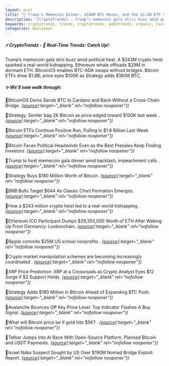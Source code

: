 ```yaml
---
layout: post
title: "🌅 Trump’s Memecoin Dinner, $180M BTC Moves, and the $1.8B ETF Surge Bitcoin News"
description: "[CryptoTrendz] - Trump’s memecoin gala stirs buzz amid political heat. A $243M crypto heist sparked a real-world kidnapping. Ethereum whale offloads $29M in dormant ETH. BitcoinOS enables BTC-ADA swaps without bridges. Bitcoin ETFs drew $1.8B; price eyes $100K as Strategy adds $180M BTC."
keywords: cryptotrendz, trendz, cryptotrends, web3trends, organic, Cardano, XRP, Analyst, memecoin, market, BTC, USDT, AI, crypto, ETH, Bitcoin
categories: dailynews
---
```


##### ⚡ CryptoTrendz - 📌 *Real-Time Trendz: Catch Up!:*

Trump’s memecoin gala stirs buzz amid political heat. A $243M crypto heist sparked a real-world kidnapping. Ethereum whale offloads $29M in dormant ETH. BitcoinOS enables BTC-ADA swaps without bridges. Bitcoin ETFs drew $1.8B; price eyes $100K as Strategy adds $180M BTC.

##### ✨ *We’ll now walk through:*


🔹BitcoinOS Demo Sends BTC to Cardano and Back-Without a Cross-Chain Bridge. *([source](https://s.avyag.com/h2e7){:target="_blank" rel="nofollow noopener"})*

🔹Strategy, Semler bag 2K Bitcoin as price edged toward $100K last week . *([source](https://s.avyag.com/0u0w){:target="_blank" rel="nofollow noopener"})*

🔹Bitcoin ETFs Continue Positive Run, Pulling in $1.8 Billion Last Week. *([source](https://s.avyag.com/lesi){:target="_blank" rel="nofollow noopener"})*

🔹Bitcoin Faces Political Headwinds Even as the Best Presales Keep Finding Investors. *([source](https://s.avyag.com/hddg){:target="_blank" rel="nofollow noopener"})*

🔹Trump to host memecoin gala dinner amid backlash, impeachment calls . *([source](https://s.avyag.com/0y6j){:target="_blank" rel="nofollow noopener"})*

🔹Strategy Buys $180 Million Worth of Bitcoin. *([source](https://s.avyag.com/b8dh){:target="_blank" rel="nofollow noopener"})*

🔹BNB Bulls Target $644 As Classic Chart Formation Emerges. *([source](https://s.avyag.com/f313){:target="_blank" rel="nofollow noopener"})*

🔹How a $243 million crypto heist led to a real-world kidnapping . *([source](https://s.avyag.com/uupo){:target="_blank" rel="nofollow noopener"})*

🔹Ethereum ICO Participant Dumps $29,350,000 Worth of ETH After Waking Up From Dormancy: Lookonchain. *([source](https://s.avyag.com/13ey){:target="_blank" rel="nofollow noopener"})*

🔹Ripple commits $25M US school nonprofits . *([source](https://s.avyag.com/s7uf){:target="_blank" rel="nofollow noopener"})*

🔹Crypto market manipulation schemes are becoming increasingly coordinated . *([source](https://s.avyag.com/9hti){:target="_blank" rel="nofollow noopener"})*

🔹XRP Price Prediction: XRP at a Crossroads as Crypto Analyst Eyes $12 Surge if $2 Support Holds. *([source](https://s.avyag.com/pk8k){:target="_blank" rel="nofollow noopener"})*

🔹Strategy Adds $180 Million in Bitcoin Ahead of Expanding BTC Push. *([source](https://s.avyag.com/avbe){:target="_blank" rel="nofollow noopener"})*

🔹Avalanche Bounces Off Key Price Level: Top Indicator Flashes A Buy Signal. *([source](https://s.avyag.com/7tk0){:target="_blank" rel="nofollow noopener"})*

🔹What will Bitcoin price be if gold hits $5K? . *([source](https://s.avyag.com/q61i){:target="_blank" rel="nofollow noopener"})*

🔹Tether Jumps Into AI Race With Open-Source Platform, Planned Bitcoin and USDT Payments. *([source](https://s.avyag.com/mpp6){:target="_blank" rel="nofollow noopener"})*

🔹Israel Nabs Suspect Sought by US Over $190M Nomad Bridge Exploit: Report. *([source](https://s.avyag.com/f6en){:target="_blank" rel="nofollow noopener"})*
